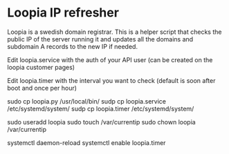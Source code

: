 # Loopia IP refresher

Loopia is a swedish domain registrar. This is a helper script that checks
the public IP of the server running it and updates all the domains and
subdomain A records to the new IP if needed.

Edit loopia.service with the auth of your API user (can be created on the loopia
customer pages)

Edit loopia.timer with the interval you want to check (default is soon after boot
and once per hour)

sudo cp loopia.py /usr/local/bin/
sudp cp loopia.service /etc/systemd/system/
sudp cp loopia.timer /etc/systemd/system/

sudo useradd loopia
sudo touch /var/currentip
sudo chown loopia /var/currentip

systemctl daemon-reload
systemctl enable loopia.timer

